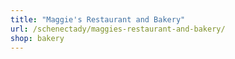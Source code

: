```yaml
---
title: "Maggie's Restaurant and Bakery"
url: /schenectady/maggies-restaurant-and-bakery/
shop: bakery
---
```

